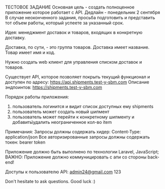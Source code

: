 ТЕСТОВОЕ ЗАДАНИЕ
Основная цель - создать полноценное приложение которое работает с API.
Дедлайн -  понедельник 2 сентября 
В случае неоконченного задания, просьба подготовить и представить тот объем работы, который успеете за указанный срок.

Идея: менеджмент доставок и товаров, входящих в конкретную доставку.

Доставка, по сути, - это группа товаров. Доставка имеет название. 
Товар имеет имя и код.

Нужно создать web клиент для управления списком доставок и товаров.

Существует API, которое позволяет покрыть текущий функционал и доступен по адресу: https://api.shipments.test-y-sbm.com
Описание эндпоинтов: https://shipments.test-y-sbm.com

Порядок работы приложения:
1) пользователь логинится и видит список доступных ему shipments
2) пользователь может создать новый шипмент
3) пользователь может перейти к конкретному шипменту и добавить\удалить неограниченное кол-во item

Примечания:
Запросы должны содержать хидер: Content-Type: application/json
Все авторизированные запросы должны содержать токен: bearer token

Приложение должно быть выполнено по технологии Laravel, JavaScript;
ВАЖНО: Приложение должно коммуницировать с апи со стороны back-end!

Доступы к пользователю API:
admin24@gmail.com 
123

Don't hesitate to ask questions. Good luck :)